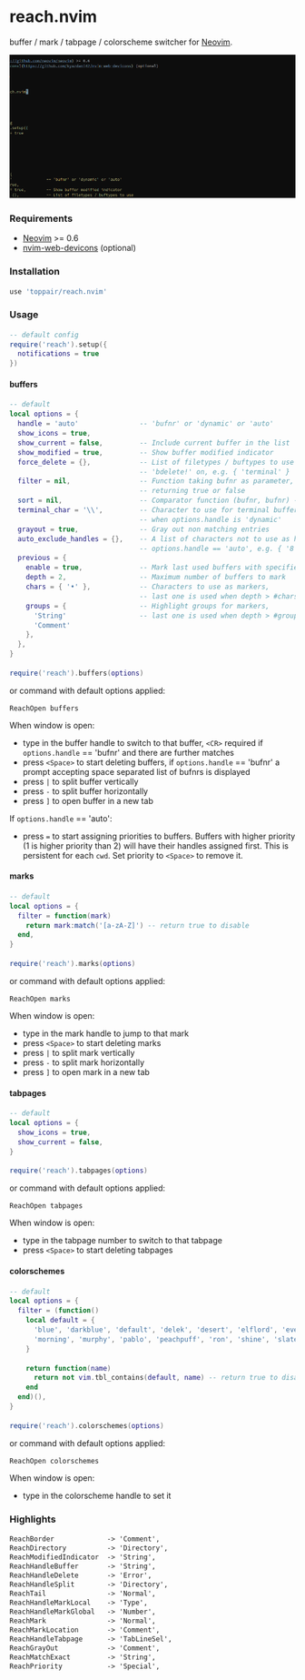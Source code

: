 # reach.nvim

buffer / mark / tabpage / colorscheme switcher for [Neovim](https://github.com/neovim/neovim).

![buffers](media/reach.gif)

### Requirements
- [Neovim](https://github.com/neovim/neovim) >= 0.6
- [nvim-web-devicons](https://github.com/kyazdani42/nvim-web-devicons) (optional)

### Installation

```lua
use 'toppair/reach.nvim'
```

### Usage

```lua
-- default config
require('reach').setup({
  notifications = true
})
```

#### buffers

```lua
-- default
local options = {
  handle = 'auto'               -- 'bufnr' or 'dynamic' or 'auto'
  show_icons = true,
  show_current = false,         -- Include current buffer in the list
  show_modified = true,         -- Show buffer modified indicator
  force_delete = {},            -- List of filetypes / buftypes to use
                                -- 'bdelete!' on, e.g. { 'terminal' }
  filter = nil,                 -- Function taking bufnr as parameter,
                                -- returning true or false
  sort = nil,                   -- Comparator function (bufnr, bufnr) -> bool
  terminal_char = '\\',         -- Character to use for terminal buffer handles
                                -- when options.handle is 'dynamic'
  grayout = true,               -- Gray out non matching entries
  auto_exclude_handles = {},    -- A list of characters not to use as handles when
                                -- options.handle == 'auto', e.g. { '8', '9', 'j', 'k' }
  previous = {
    enable = true,              -- Mark last used buffers with specified chars and colors
    depth = 2,                  -- Maximum number of buffers to mark
    chars = { '•' },            -- Characters to use as markers,
                                -- last one is used when depth > #chars
    groups = {                  -- Highlight groups for markers,
      'String'                  -- last one is used when depth > #groups
      'Comment'
    },
  },
}

require('reach').buffers(options)
```

or command with default options applied:

```
ReachOpen buffers
```

When window is open:

- type in the buffer handle to switch to that buffer, `<CR>` required if `options.handle` == 'bufnr' and there are further matches
- press `<Space>` to start deleting buffers, if `options.handle` == 'bufnr' a prompt accepting space separated list of bufnrs is displayed
- press `|` to split buffer vertically
- press `-` to split buffer horizontally
- press `]` to open buffer in a new tab

If `options.handle` == 'auto':

- press `=` to start assigning priorities to buffers. Buffers with higher priority (1 is higher priority than 2) will have their handles assigned first. This is persistent for each `cwd`. Set priority to `<Space>` to remove it.

#### marks

```lua
-- default
local options = {
  filter = function(mark)
    return mark:match('[a-zA-Z]') -- return true to disable
  end,
}

require('reach').marks(options)
```

or command with default options applied:

```
ReachOpen marks
```

When window is open:
- type in the mark handle to jump to that mark
- press `<Space>` to start deleting marks
- press `|` to split mark vertically
- press `-` to split mark horizontally
- press `]` to open mark in a new tab

#### tabpages

```lua
-- default
local options = {
  show_icons = true,
  show_current = false,
}

require('reach').tabpages(options)
```

or command with default options applied:

```
ReachOpen tabpages
```

When window is open:
- type in the tabpage number to switch to that tabpage
- press `<Space>` to start deleting tabpages

#### colorschemes

```lua
-- default
local options = {
  filter = (function()
    local default = {
      'blue', 'darkblue', 'default', 'delek', 'desert', 'elflord', 'evening', 'industry', 'koehler',
      'morning', 'murphy', 'pablo', 'peachpuff', 'ron', 'shine', 'slate', 'torte', 'zellner',
    }

    return function(name)
      return not vim.tbl_contains(default, name) -- return true to disable
    end
  end)(),
}

require('reach').colorschemes(options)
```

or command with default options applied:

```
ReachOpen colorschemes
```

When window is open:
- type in the colorscheme handle to set it

### Highlights

```
ReachBorder             -> 'Comment',
ReachDirectory          -> 'Directory',
ReachModifiedIndicator  -> 'String',
ReachHandleBuffer       -> 'String',
ReachHandleDelete       -> 'Error',
ReachHandleSplit        -> 'Directory',
ReachTail               -> 'Normal',
ReachHandleMarkLocal    -> 'Type',
ReachHandleMarkGlobal   -> 'Number',
ReachMark               -> 'Normal',
ReachMarkLocation       -> 'Comment',
ReachHandleTabpage      -> 'TabLineSel',
ReachGrayOut            -> 'Comment',
ReachMatchExact         -> 'String',
ReachPriority           -> 'Special',
```
